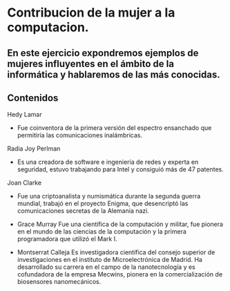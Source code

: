 # Contribucion de la mujer a la computacion.

## En este ejercicio expondremos ejemplos de mujeres influyentes en el ámbito de la informática y hablaremos de las más conocidas.

## Contenidos

Hedy Lamar
- Fue coinventora de la primera versión del espectro ensanchado que permitiría las comunicaciones inalámbricas.


Radia Joy Perlman
- Es una creadora de software e ingeniería de redes y experta en seguridad, estuvo trabajando para Intel y consiguió más de 47 patentes.


Joan Clarke
- Fue una criptoanalista y numismática durante la segunda guerra mundial, trabajó en el proyecto Enigma, que desencriptó las comunicaciones secretas de la Alemania nazi.


- Grace Murray
Fue una científica de la computación y militar, fue pionera en el mundo de las ciencias de la computación y la primera programadora que utilizó el Mark I.

- Montserrat Calleja
Es investigadora científica del consejo superior de investigaciones en el instituto de Microelectrónica de Madrid. Ha desarrollado su carrera en el campo de la nanotecnología y es cofundadora de la empresa Mecwins, pionera en la comercialización de biosensores nanomecánicos.
